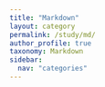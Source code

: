 ```yaml
---
title: "Markdown"
layout: category
permalink: /study/md/
author_profile: true
taxonomy: Markdown
sidebar:
  nav: "categories"
---
```

